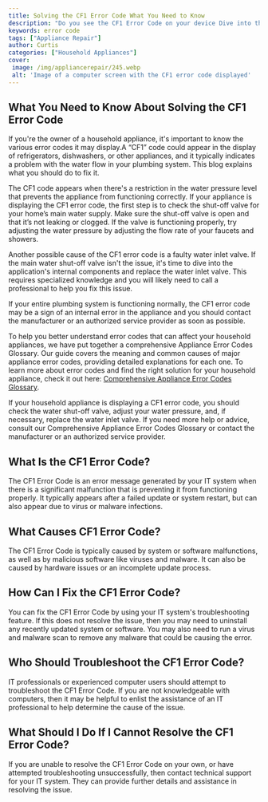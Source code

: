 ```yaml
---
title: Solving the CF1 Error Code What You Need to Know
description: "Do you see the CF1 Error Code on your device Dive into this blog post to learn what it is what it means and how to solve it"
keywords: error code
tags: ["Appliance Repair"]
author: Curtis
categories: ["Household Appliances"]
cover: 
 image: /img/appliancerepair/245.webp
 alt: 'Image of a computer screen with the CF1 error code displayed'
---
```

## What You Need to Know About Solving the CF1 Error Code 

If you're the owner of a household appliance, it's important to know the various error codes it may display.A “CF1” code could appear in the display of refrigerators, dishwashers, or other appliances, and it typically indicates a problem with the water flow in your plumbing system. This blog explains what you should do to fix it.

The CF1 code appears when there's a restriction in the water pressure level that prevents the appliance from functioning correctly. If your appliance is displaying the CF1 error code, the first step is to check the shut-off valve for your home’s main water supply. Make sure the shut-off valve is open and that it’s not leaking or clogged. If the valve is functioning properly, try adjusting the water pressure by adjusting the flow rate of your faucets and showers.

Another possible cause of the CF1 error code is a faulty water inlet valve. If the main water shut-off valve isn't the issue, it's time to dive into the application's internal components and replace the water inlet valve. This requires specialized knowledge and you will likely need to call a professional to help you fix this issue.

If your entire plumbing system is functioning normally, the CF1 error code may be a sign of an internal error in the appliance and you should contact the manufacturer or an authorized service provider as soon as possible.

To help you better understand error codes that can affect your household appliances, we have put together a comprehensive Appliance Error Codes Glossary. Our guide covers the meaning and common causes of major appliance error codes, providing detailed explanations for each one. To learn more about error codes and find the right solution for your household appliance, check it out here: [Comprehensive Appliance Error Codes Glossary](./error-codes/).

If your household appliance is displaying a CF1 error code, you should check the water shut-off valve, adjust your water pressure, and, if necessary, replace the water inlet valve. If you need more help or advice, consult our Comprehensive Appliance Error Codes Glossary or contact the manufacturer or an authorized service provider.
## What Is the CF1 Error Code?
The CF1 Error Code is an error message generated by your IT system when there is a significant malfunction that is preventing it from functioning properly. It typically appears after a failed update or system restart, but can also appear due to virus or malware infections.

## What Causes CF1 Error Code?
The CF1 Error Code is typically caused by system or software malfunctions, as well as by malicious software like viruses and malware. It can also be caused by hardware issues or an incomplete update process.

## How Can I Fix the CF1 Error Code?
You can fix the CF1 Error Code by using your IT system's troubleshooting feature. If this does not resolve the issue, then you may need to uninstall any recently updated system or software. You may also need to run a virus and malware scan to remove any malware that could be causing the error.

## Who Should Troubleshoot the CF1 Error Code?
IT professionals or experienced computer users should attempt to troubleshoot the CF1 Error Code. If you are not knowledgeable with computers, then it may be helpful to enlist the assistance of an IT professional to help determine the cause of the issue.

## What Should I Do If I Cannot Resolve the CF1 Error Code?
If you are unable to resolve the CF1 Error Code on your own, or have attempted troubleshooting unsuccessfully, then contact technical support for your IT system. They can provide further details and assistance in resolving the issue.
